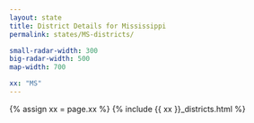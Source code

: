 ```yaml
---
layout: state
title: District Details for Mississippi
permalink: states/MS-districts/

small-radar-width: 300
big-radar-width: 500
map-width: 700

xx: "MS"
---
```


{% assign xx = page.xx %}
{% include {{ xx }}_districts.html %}